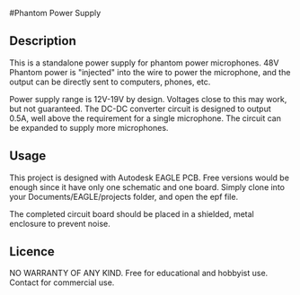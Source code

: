 #Phantom Power Supply
## Description
This is a standalone power supply for phantom power microphones. 48V Phantom power is "injected" into the wire to power the microphone, and the output can be directly sent to computers, phones, etc.

Power supply range is 12V-19V by design. Voltages close to this may work, but not guaranteed. The DC-DC converter circuit is designed to output 0.5A, well above the requirement for a single microphone. The circuit can be expanded to supply more microphones.

## Usage
This project is designed with Autodesk EAGLE PCB. Free versions would be enough since it have only one schematic and one board. Simply clone into your Documents/EAGLE/projects folder, and open the epf file.

The completed circuit board should be placed in a shielded, metal enclosure to prevent noise.

## Licence
NO WARRANTY OF ANY KIND. Free for educational and hobbyist use. Contact for commercial use.
